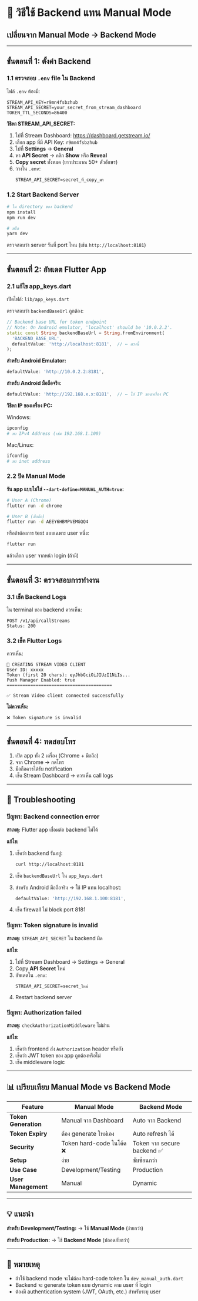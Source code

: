 # 🔧 วิธีใช้ Backend แทน Manual Mode

## เปลี่ยนจาก Manual Mode → Backend Mode

---

## ขั้นตอนที่ 1: ตั้งค่า Backend

### 1.1 ตรวจสอบ `.env` file ใน Backend

ไฟล์ `.env` ต้องมี:

```env
STREAM_API_KEY=r9mn4fsbzhub
STREAM_API_SECRET=your_secret_from_stream_dashboard
TOKEN_TTL_SECONDS=86400
```

**วิธีหา STREAM_API_SECRET:**

1. ไปที่ Stream Dashboard: https://dashboard.getstream.io/
2. เลือก app ที่มี API Key: `r9mn4fsbzhub`
3. ไปที่ **Settings** → **General**
4. หา **API Secret** → คลิก **Show** หรือ **Reveal**
5. **Copy secret** ทั้งหมด (ยาวประมาณ 50+ ตัวอักษร)
6. วางใน `.env`:
   ```env
   STREAM_API_SECRET=secret_ที่_copy_มา
   ```

### 1.2 Start Backend Server

```bash
# ใน directory ของ backend
npm install
npm run dev

# หรือ
yarn dev
```

ตรวจสอบว่า server รันที่ port ไหน (เช่น `http://localhost:8181`)

---

## ขั้นตอนที่ 2: อัพเดต Flutter App

### 2.1 แก้ไข app_keys.dart

เปิดไฟล์: `lib/app_keys.dart`

ตรวจสอบว่า `backendBaseUrl` ถูกต้อง:

```dart
// Backend base URL for token endpoint
// Note: On Android emulator, 'localhost' should be '10.0.2.2'.
static const String backendBaseUrl = String.fromEnvironment(
  'BACKEND_BASE_URL',
  defaultValue: 'http://localhost:8181',  // ← ตรงนี้
);
```

**สำหรับ Android Emulator:**
```dart
defaultValue: 'http://10.0.2.2:8181',
```

**สำหรับ Android มือถือจริง:**
```dart
defaultValue: 'http://192.168.x.x:8181',  // ← ใส่ IP ของเครื่อง PC
```

**วิธีหา IP ของเครื่อง PC:**

Windows:
```bash
ipconfig
# หา IPv4 Address (เช่น 192.168.1.100)
```

Mac/Linux:
```bash
ifconfig
# หา inet address
```

### 2.2 ปิด Manual Mode

**รัน app แบบไม่ใส่ `--dart-define=MANUAL_AUTH=true`:**

```bash
# User A (Chrome)
flutter run -d chrome

# User B (มือถือ)
flutter run -d AEEY6HBMPVEMGQQ4
```

หรือถ้าต้องการ test แบบเฉพาะ user หนึ่ง:

```bash
flutter run
```

แล้วเลือก user จากหน้า login (ถ้ามี)

---

## ขั้นตอนที่ 3: ตรวจสอบการทำงาน

### 3.1 เช็ค Backend Logs

ใน terminal ของ backend ควรเห็น:

```
POST /v1/api/callStreams
Status: 200
```

### 3.2 เช็ค Flutter Logs

ควรเห็น:

```
🔧 CREATING STREAM VIDEO CLIENT
User ID: xxxxx
Token (first 20 chars): eyJhbGciOiJIUzI1NiIs...
Push Manager Enabled: true
========================================

✅ Stream Video client connected successfully
```

**ไม่ควรเห็น:**
```
❌ Token signature is invalid
```

---

## ขั้นตอนที่ 4: ทดสอบโทร

1. เปิด app ทั้ง 2 เครื่อง (Chrome + มือถือ)
2. จาก Chrome → กดโทร
3. มือถือควรได้รับ notification
4. เช็ค Stream Dashboard → ควรเห็น call logs

---

## 🔧 Troubleshooting

### ปัญหา: Backend connection error

**สาเหตุ:** Flutter app เชื่อมต่อ backend ไม่ได้

**แก้ไข:**

1. เช็คว่า backend รันอยู่:
   ```bash
   curl http://localhost:8181
   ```

2. เช็ค `backendBaseUrl` ใน `app_keys.dart`

3. สำหรับ Android มือถือจริง → ใช้ IP แทน localhost:
   ```dart
   defaultValue: 'http://192.168.1.100:8181',
   ```

4. เช็ค firewall ไม่ block port 8181

### ปัญหา: Token signature is invalid

**สาเหตุ:** `STREAM_API_SECRET` ใน backend ผิด

**แก้ไข:**

1. ไปที่ Stream Dashboard → Settings → General
2. Copy **API Secret** ใหม่
3. อัพเดตใน `.env`:
   ```env
   STREAM_API_SECRET=secret_ใหม่
   ```
4. Restart backend server

### ปัญหา: Authorization failed

**สาเหตุ:** `checkAuthorizationMiddleware` ไม่ผ่าน

**แก้ไข:**

1. เช็คว่า frontend ส่ง `Authorization` header หรือยัง
2. เช็คว่า JWT token ของ app ถูกต้องหรือไม่
3. เช็ค middleware logic

---

## 📊 เปรียบเทียบ Manual Mode vs Backend Mode

| Feature | Manual Mode | Backend Mode |
|---------|-------------|--------------|
| **Token Generation** | Manual จาก Dashboard | Auto จาก Backend |
| **Token Expiry** | ต้อง generate ใหม่เอง | Auto refresh ได้ |
| **Security** | Token hard-code ในโค้ด ❌ | Token จาก secure backend ✅ |
| **Setup** | ง่าย | ซับซ้อนกว่า |
| **Use Case** | Development/Testing | Production |
| **User Management** | Manual | Dynamic |

---

## 💡 แนะนำ

**สำหรับ Development/Testing:**
→ ใช้ **Manual Mode** (ง่ายกว่า)

**สำหรับ Production:**
→ ใช้ **Backend Mode** (ปลอดภัยกว่า)

---

## 📝 หมายเหตุ

- ถ้าใช้ backend mode จะไม่ต้อง hard-code token ใน `dev_manual_auth.dart`
- Backend จะ generate token แบบ dynamic ตาม user ที่ login
- ต้องมี authentication system (JWT, OAuth, etc.) สำหรับระบุ user
